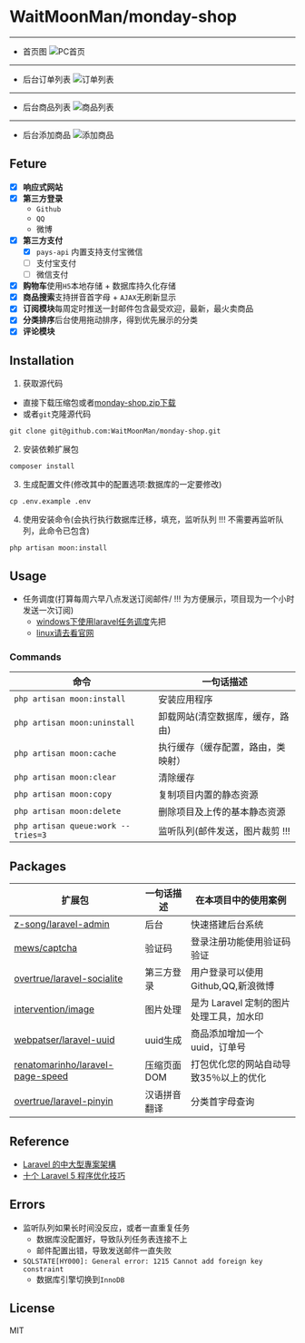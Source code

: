 # WaitMoonMan/monday-shop
****
* 首页图
![PC首页](public/media/index_pc.png)
****
* 后台订单列表
![订单列表](public/media/admin/orders.png)
****
* 后台商品列表
![商品列表](public/media/admin/products.png)
****
* 后台添加商品
![添加商品](public/media/admin/products_create.png)
## Feture
- [x] **响应式网站**
- [x] **第三方登录**
    * `Github`
    * `QQ`
    * 微博 
- [x] **第三方支付**
    - [x] `pays-api` 内置支持支付宝微信
    - [ ] 支付宝支付
    - [ ] 微信支付
- [x] **购物车**使用`H5`本地存储 + 数据库持久化存储
- [x] **商品搜索**支持拼音首字母 + `AJAX`无刷新显示
- [x] **订阅模块**每周定时推送一封邮件包含最受欢迎，最新，最火卖商品
- [x] **分类排序**后台使用拖动排序，得到优先展示的分类
- [x] **评论模块**
## Installation
1. 获取源代码
* 直接下载压缩包或者[monday-shop.zip下载](https://github.com/WaitMoonMan/monday-shop/archive/master.zip)
* 或者`git`克隆源代码
```shell
git clone git@github.com:WaitMoonMan/monday-shop.git
```
2. 安装依赖扩展包
```shell
composer install
```
3. 生成配置文件(修改其中的配置选项:数据库的一定要修改)
```shell
cp .env.example .env
```
4. 使用安装命令(会执行执行数据库迁移，填充，监听队列 !!! 不需要再监听队列，此命令已包含)
```shell
php artisan moon:install
```
## Usage
* 任务调度(打算每周六早八点发送订阅邮件/ !!! 为方便展示，项目现为一个小时发送一次订阅)
    * [windows下使用laravel任务调度](http://blog.csdn.net/forlightway/article/details/77943539)先把
    * [linux请去看官网](https://d.laravel-china.org/docs/5.5/scheduling)
### Commands
| 命令  | 一句话描述 |
| ----- | --- |
|`php artisan moon:install`|安装应用程序|
|`php artisan moon:uninstall`|卸载网站(清空数据库，缓存，路由)|
|`php artisan moon:cache`|执行缓存（缓存配置，路由，类映射）|
|`php artisan moon:clear`|清除缓存|
|`php artisan moon:copy`|复制项目内置的静态资源|
|`php artisan moon:delete`|删除项目及上传的基本静态资源|
|`php artisan queue:work --tries=3`|监听队列(邮件发送，图片裁剪 !!!|
## Packages
| 扩展包 | 一句话描述 | 在本项目中的使用案例 |  
| --- | --- | --- |   
|[z-song/laravel-admin](https://github.com/z-song/laravel-admin)|后台|快速搭建后台系统|
|[mews/captcha](https://github.com/mewebstudio/captcha)|验证码|登录注册功能使用验证码验证|
|[overtrue/laravel-socialite](https://github.com/overtrue/laravel-socialite)|第三方登录|用户登录可以使用Github,QQ,新浪微博|
|[intervention/image](https://github.com/Intervention/image)|图片处理|是为 Laravel 定制的图片处理工具，加水印|  
|[webpatser/laravel-uuid](https://github.com/webpatser/laravel-uuid)|uuid生成|商品添加增加一个uuid，订单号|  
|[renatomarinho/laravel-page-speed](https://github.com/renatomarinho/laravel-page-speed)|压缩页面DOM|打包优化您的网站自动导致35％以上的优化|  
|[overtrue/laravel-pinyin](https://github.com/overtrue/laravel-pinyin)|汉语拼音翻译|分类首字母查询|  
## Reference
* [Laravel 的中大型專案架構](http://oomusou.io/laravel/laravel-architecture/)
* [十个 Laravel 5 程序优化技巧](https://laravel-china.org/articles/2020/ten-laravel-5-program-optimization-techniques)
## Errors
* 监听队列如果长时间没反应，或者一直重复任务
    * 数据库没配置好，导致队列任务表连接不上
    * 邮件配置出错，导致发送邮件一直失败    
* `SQLSTATE[HY000]: General error: 1215 Cannot add foreign key constraint`
    * 数据库引擎切换到`InnoDB`
## License
MIT
